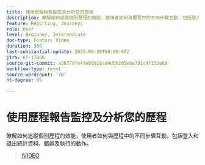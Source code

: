 ```yaml
---
title: 使用歷程報告監控及分析您的歷程
description: 瞭解如何追蹤個別歷程的效能，使用者如何與歷程中的不同步驟互動，包括登入和退出統計資料、錯誤及執行的動作。
feature: Reporting, Journeys
role: User
level: Beginner, Intermediate
doc-type: Feature Video
duration: 380
last-substantial-update: 2025-08-28T00:00:00Z
jira: KT-17806
source-git-commit: a3b77dfe47e09816ad4d5b295ebe791c4f133e69
workflow-type: tm+mt
source-wordcount: '70'
ht-degree: 0%

---
```



# 使用歷程報告監控及分析您的歷程

瞭解如何追蹤個別歷程的效能，使用者如何與歷程中的不同步驟互動，包括登入和退出統計資料、錯誤及執行的動作。

>[!VIDEO](https://video.tv.adobe.com/v/3470710/?learn=on&enablevpops)
